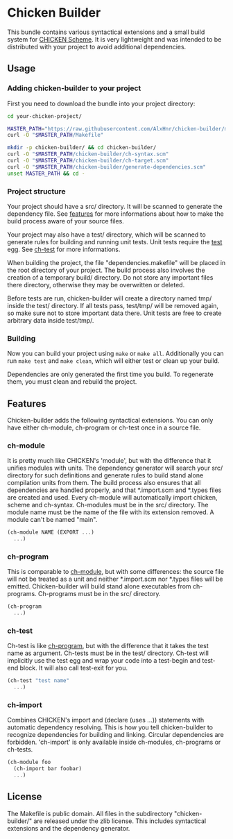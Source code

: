 # Chicken Builder

This bundle contains various syntactical extensions and a small build
system for [CHICKEN Scheme](http://call-cc.org). It is very lightweight and
was intended to be distributed with your project to avoid additional
dependencies.

## Usage
### Adding chicken-builder to your project

First you need to download the bundle into your project directory:

```sh
cd your-chicken-project/

MASTER_PATH="https://raw.githubusercontent.com/AlxHnr/chicken-builder/master"
curl -O "$MASTER_PATH/Makefile"

mkdir -p chicken-builder/ && cd chicken-builder/
curl -O "$MASTER_PATH/chicken-builder/ch-syntax.scm"
curl -O "$MASTER_PATH/chicken-builder/ch-target.scm"
curl -O "$MASTER_PATH/chicken-builder/generate-dependencies.scm"
unset MASTER_PATH && cd -
```

### Project structure

Your project should have a src/ directory. It will be scanned to generate
the dependency file. See [features](#features) for more informations about
how to make the build process aware of your source files.

Your project may also have a test/ directory, which will be scanned to
generate rules for building and running unit tests. Unit tests require the
[test](http://wiki.call-cc.org/eggref/4/test) egg. See [ch-test](#ch-test)
for more informations.

When building the project, the file "dependencies.makefile" will be placed
in the root directory of your project. The build process also involves the
creation of a temporary build/ directory. Do not store any important files
there directory, otherwise they may be overwritten or deleted.

Before tests are run, chicken-builder will create a directory named tmp/
inside the test/ directory. If all tests pass, test/tmp/ will be removed
again, so make sure not to store important data there. Unit tests are free
to create arbitrary data inside test/tmp/.

### Building

Now you can build your project using `make` or `make all`. Additionally you
can run `make test` and `make clean`, which will either test or clean up
your build.

Dependencies are only generated the first time you build. To regenerate
them, you must clean and rebuild the project.

## Features

Chicken-builder adds the following syntactical extensions. You can only
have either ch-module, ch-program or ch-test once in a source file.

### ch-module

It is pretty much like CHICKEN's 'module', but with the difference that it
unifies modules with units. The dependency generator will search your src/
directory for such definitions and generate rules to build stand alone
compilation units from them. The build process also ensures that all
dependencies are handled properly, and that \*.import.scm and \*.types
files are created and used. Every ch-module will automatically import
chicken, scheme and ch-syntax. Ch-modules must be in the src/ directory.
The module name must be the name of the file with its extension removed. A
module can't be named "main".

```scheme
(ch-module NAME (EXPORT ...)
  ...)
```

### ch-program

This is comparable to [ch-module](#ch-module), but with some differences:
the source file will not be treated as a unit and neither \*.import.scm nor
\*.types files will be emitted. Chicken-builder will build stand alone
executables from ch-programs. Ch-programs must be in the src/ directory.

```scheme
(ch-program
  ...)
```

### ch-test

Ch-test is like [ch-program](#ch-program), but with the difference that it
takes the test name as argument. Ch-tests must be in the test/ directory.
Ch-test will implicitly use the test egg and wrap your code into a
test-begin and test-end block. It will also call test-exit for you.

```scheme
(ch-test "test name"
  ...)
```

### ch-import

Combines CHICKEN's import and (declare (uses ...)) statements with
automatic dependency resolving. This is how you tell chicken-builder to
recognize dependencies for building and linking. Circular dependencies are
forbidden. 'ch-import' is only available inside ch-modules, ch-programs or
ch-tests.

```scheme
(ch-module foo
  (ch-import bar foobar)
  ...)
```

## License

The Makefile is public domain. All files in the subdirectory
"chicken-builder/" are released under the zlib license. This includes
syntactical extensions and the dependency generator.
